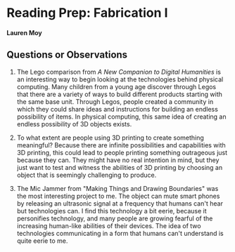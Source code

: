 # Reading Prep: Fabrication I

#### Lauren Moy

## Questions or Observations

1. The Lego comparison from *A New Companion to Digital Humanities* is an interesting way to begin looking at the technologies behind physical computing. Many children from a young age discover through Legos that there are a variety of ways to build different products starting with the same base unit. Through Legos, people created a community in which they could share ideas and instructions for building an endless possibility of items. In physical computing, this same idea of creating an endless possibility of 3D objects exists. 

2. To what extent are people using 3D printing to create something meaningful? Because there are infinite possibilities and capabilities with 3D printing, this could lead to people printing something outrageous just because they can. They might have no real intention in mind, but they just want to test and witness the abilities of 3D printing by choosing an object that is seemingly challenging to produce. 

3. The Mic Jammer from "Making Things and Drawing Boundaries" was the most interesting project to me. The object can mute smart phones by releasing an ultrasonic signal at a frequency that humans can't hear but technologies can. I find this technology a bit eerie, because it personifies technology, and many people are growing fearful of the increasing human-like abilities of their devices. The idea of two technologies communicating in a form that humans can't understand is quite eerie to me. 